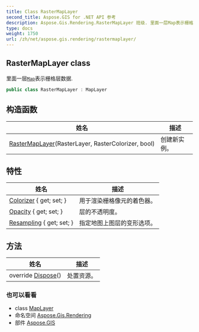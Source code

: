 ```yaml
---
title: Class RasterMapLayer
second_title: Aspose.GIS for .NET API 参考
description: Aspose.Gis.Rendering.RasterMapLayer 班级. 里面一层Map表示栅格层数据.
type: docs
weight: 1750
url: /zh/net/aspose.gis.rendering/rastermaplayer/
---
```

## RasterMapLayer class

里面一层[`Map`](../map/)表示栅格层数据.

```csharp
public class RasterMapLayer : MapLayer
```

## 构造函数

| 姓名 | 描述 |
| --- | --- |
| [RasterMapLayer](rastermaplayer/)(RasterLayer, RasterColorizer, bool) | 创建新实例。 |

## 特性

| 姓名 | 描述 |
| --- | --- |
| [Colorizer](../../aspose.gis.rendering/rastermaplayer/colorizer/) { get; set; } | 用于渲染栅格像元的着色器。 |
| [Opacity](../../aspose.gis.rendering/maplayer/opacity/) { get; set; } | 层的不透明度。 |
| [Resampling](../../aspose.gis.rendering/rastermaplayer/resampling/) { get; set; } | 指定地图上图层的变形选项。 |

## 方法

| 姓名 | 描述 |
| --- | --- |
| override [Dispose](../../aspose.gis.rendering/rastermaplayer/dispose/)() | 处置资源。 |

### 也可以看看

* class [MapLayer](../maplayer/)
* 命名空间 [Aspose.Gis.Rendering](../../aspose.gis.rendering/)
* 部件 [Aspose.GIS](../../)


